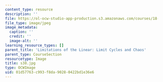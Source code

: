 ```yaml
---
content_type: resource
description: ''
file: https://ol-ocw-studio-app-production.s3.amazonaws.com/courses/18-03sc-differential-equations-fall-2011/01d57763c993f8da90280422bd1e36e6_s38.jpg
file_type: image/jpeg
image_metadata:
  caption: ''
  credit: ''
  image-alt: ''
learning_resource_types: []
parent_title: 'Limitations of the Linear: Limit Cycles and Chaos'
parent_type: CourseSection
resourcetype: Image
title: s38.jpg
type: OCWImage
uid: 01d57763-c993-f8da-9028-0422bd1e36e6
---
```


